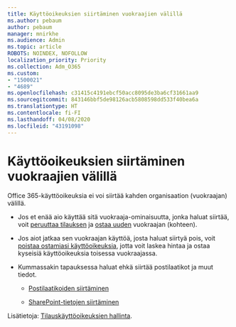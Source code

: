 ```yaml
---
title: Käyttöoikeuksien siirtäminen vuokraajien välillä
ms.author: pebaum
author: pebaum
manager: mnirkhe
ms.audience: Admin
ms.topic: article
ROBOTS: NOINDEX, NOFOLLOW
localization_priority: Priority
ms.collection: Adm_O365
ms.custom:
- "1500021"
- "4689"
ms.openlocfilehash: c31415c4191ebcf50acc8095de3ba6cf31661aa9
ms.sourcegitcommit: 843146bbf5de98126acb5808598dd533f40bea6a
ms.translationtype: HT
ms.contentlocale: fi-FI
ms.lasthandoff: 04/08/2020
ms.locfileid: "43191098"
---
```

# <a name="transfer-licenses-between-tenants"></a>Käyttöoikeuksien siirtäminen vuokraajien välillä

Office 365-käyttöoikeuksia ei voi siirtää kahden organisaation (vuokraajan) välillä. 

- Jos et enää aio käyttää sitä vuokraaja-ominaisuutta, jonka haluat siirtää, voit [peruuttaa tilauksen](https://admin.microsoft.com/Adminportal/Home?source=applauncher#/subscriptions) ja [ostaa uuden](https://products.office.com/compare-all-microsoft-office-products-b?rtc=1&activetab=tab:primaryr2) vuokraajan (kohteen).

- Jos aiot jatkaa sen vuokraajan käyttöä, josta haluat siirtyä pois, voit [poistaa ostamiasi käyttöoikeuksia](https://docs.microsoft.com/microsoft-365/commerce/licenses/buy-licenses?view=o365-worldwide), jotta voit laskea hintaa ja ostaa kyseisiä käyttöoikeuksia toisessa vuokraajassa.

- Kummassakin tapauksessa haluat ehkä siirtää postilaatikot ja muut tiedot.

    - [Postilaatikoiden siirtäminen](https://docs.microsoft.com/Exchange/mailbox-migration/migrate-mailboxes-across-tenants)

    - [SharePoint-tietojen siirtäminen](https://aka.ms/modernSpoAdminCenter/CloudContentMigrations)

Lisätietoja: [Tilauskäyttöoikeuksien hallinta](https://docs.microsoft.com/microsoft-365/commerce/licenses/buy-licenses?view=o365-worldwide).
